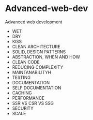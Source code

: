 # Advanced-web-dev
Advanced web development

- WET
- DRY
- KISS
- CLEAN ARCHITECTURE
- SOLID, DESIGN PATTERNS
- ABSTRACTION, WHEN AND HOW
- CLEAN CODE
- REDUCING COMPLEXITY
- MAINTANABILITYH
- TESTING
- DOCUMENTATION
- SELF DOCUMENTATION
- CACHING
- PERFORMANCE
- SSR VS CSR VS SSG
- SECURITY
- SCALE

